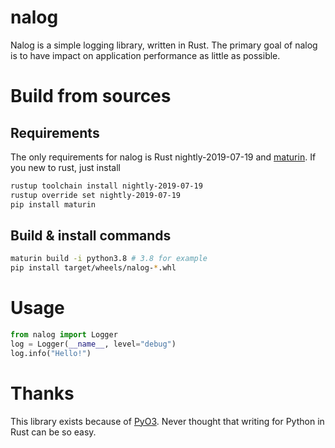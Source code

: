 # nalog
Nalog is a simple logging library, written in Rust.
The primary goal of nalog is to have impact on application performance as little as possible.

# Build from sources
## Requirements
The only requirements for nalog is Rust nightly-2019-07-19 and [maturin](https://github.com/PyO3/maturin).
If you new to rust, just install
```bash
rustup toolchain install nightly-2019-07-19
rustup override set nightly-2019-07-19
pip install maturin
```

## Build & install commands
```bash
maturin build -i python3.8 # 3.8 for example
pip install target/wheels/nalog-*.whl
```

# Usage
```python
from nalog import Logger
log = Logger(__name__, level="debug")
log.info("Hello!")
```
# Thanks
This library exists because of [PyO3](https://github.com/PyO3/pyo3).
Never thought that writing for Python in Rust can be so easy.
